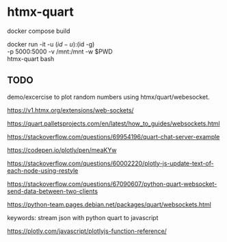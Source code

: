 # htmx-quart


docker compose build

docker run -it -u $(id -u):$(id -g) \
    -p 5000:5000 -v /mnt:/mnt -w $PWD \
    htmx-quart bash

## TODO

demo/excercise to plot random numbers using htmx/quart/webesocket.

https://v1.htmx.org/extensions/web-sockets/

https://quart.palletsprojects.com/en/latest/how_to_guides/websockets.html


https://stackoverflow.com/questions/69954196/quart-chat-server-example

https://codepen.io/plotly/pen/meaKYw

https://stackoverflow.com/questions/60002220/plotly-js-update-text-of-each-node-using-restyle

https://stackoverflow.com/questions/67090607/python-quart-websocket-send-data-between-two-clients

https://python-team.pages.debian.net/packages/quart/websockets.html

keywords: stream json with python quart to javascript

https://plotly.com/javascript/plotlyjs-function-reference/
